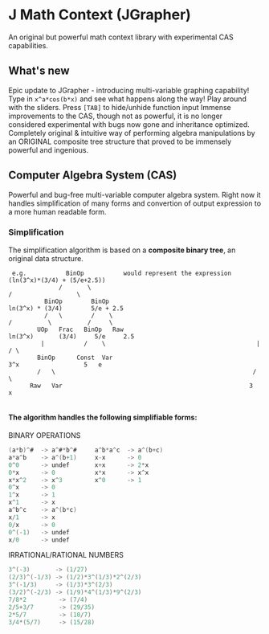 # J Math Context (JGrapher)
An original but powerful math context library with experimental CAS capabilities.
## What's new
Epic update to JGrapher - introducing multi-variable graphing capability!
Type in `x^a*cos(b*x)` and see what happens along the way! Play around with the sliders.
Press `[TAB]` to hide/unhide function input
Immense improvements to the CAS, though not as powerful, it is no longer considered experimental with bugs now gone and inheritance optimized.
Completely original & intuitive way of performing algebra manipulations by an ORIGINAL composite tree structure that proved to be immensely powerful and ingenious.
## Computer Algebra System (CAS)
Powerful and bug-free multi-variable computer algebra system. Right now it handles simplification of many forms and convertion of output expression to a more human readable form. 
### Simplification
The simplification algorithm is based on a **composite binary tree**, an original data structure.
```
 e.g.           BinOp           would represent the expression          (ln(3^x)*(3/4) + (5/e+2.5))
              /       \                                                   /                  \
          BinOp        BinOp                                        ln(3^x) * (3/4)        5/e + 2.5
          /   \        /    \                                         /          \          /     \
        UOp   Frac   BinOp   Raw                                  ln(3^x)       (3/4)     5/e     2.5
         |           /    \                                          |                    / \
        BinOp      Const  Var                                       3^x                  5   e
        /   \                                                       / \
      Raw   Var                                                    3   x
        
```
#### The algorithm handles the following simplifiable forms:
BINARY OPERATIONS
```java
(a*b)^#  -> a^#*b^#     a^b*a^c  -> a^(b+c)
a*a^b    -> a^(b+1)     x-x      -> 0
0^0      -> undef       x+x      -> 2*x
0*x      -> 0           x*x      -> x^x
x*x^2    -> x^3         x^0      -> 1
0^x      -> 0
1^x      -> 1
x^1      -> x
a^b^c    -> a^(b*c)
x/1      -> x
0/x      -> 0
0^(-1)   -> undef
x/0      -> undef
```
IRRATIONAL/RATIONAL NUMBERS
```java
3^(-3)       -> (1/27)
(2/3)^(-1/3) -> (1/2)*3^(1/3)*2^(2/3)
3^(-1/3)     -> (1/3)*3^(2/3)
(3/2)^(-2/3) -> (1/9)*4^(1/3)*9^(2/3)
7/8*2         -> (7/4)
2/5+3/7       -> (29/35)
2*5/7         -> (10/7)
3/4*(5/7)     -> (15/28)
```

